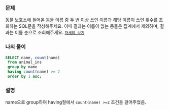 ### 문제
동물 보호소에 들어온 동물 이름 중 두 번 이상 쓰인 이름과 해당 이름이 쓰인 횟수를 조회하는 SQL문을 작성해주세요. 이때 결과는 이름이 없는 동물은 집계에서 제외하며, 결과는 이름 순으로 조회해주세요. [`자세히 보기`](https://programmers.co.kr/learn/courses/30/lessons/59041)

### 나의 풀이
```sql
SELECT name, count(name)
 from animal_ins
 group by name
 having count(name) >= 2
 order by 1 asc;
```

### 설명
name으로 group하여 having절에서 `count(name) >=2` 조건을 걸어주었음.